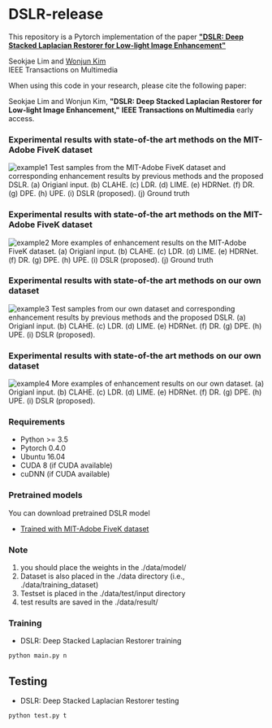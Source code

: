 # DSLR-release
This repository is a Pytorch implementation of the paper [**"DSLR: Deep Stacked Laplacian Restorer for Low-light Image Enhancement"**](https://ieeexplore.ieee.org/stamp/stamp.jsp?tp=&arnumber=9264763)

Seokjae Lim and [Wonjun Kim](https://sites.google.com/site/kudcvlab)  
IEEE Transactions on Multimedia

When using this code in your research, please cite the following paper:  

Seokjae Lim and Wonjun Kim, **"DSLR: Deep Stacked Laplacian Restorer for Low-light Image Enhancement,"** **IEEE Transactions on Multimedia** early access.


### Experimental results with state-of-the art methods on the MIT-Adobe FiveK dataset
![example1](./example/fig1.png)
Test samples from the MIT-Adobe FiveK dataset and corresponding enhancement results by previous methods and the proposed DSLR. (a) Origianl input. (b) CLAHE. (c) LDR. (d) LIME. (e) HDRNet. (f) DR. (g) DPE. (h) UPE. (i) DSLR (proposed). (j) Ground truth

### Experimental results with state-of-the art methods on the MIT-Adobe FiveK dataset
![example2](./example/fig2.png)
More examples of enhancement results on the MIT-Adobe FiveK dataset. (a) Origianl input. (b) CLAHE. (c) LDR. (d) LIME. (e) HDRNet. (f) DR. (g) DPE. (h) UPE. (i) DSLR (proposed). (j) Ground truth

### Experimental results with state-of-the art methods on our own dataset
![example3](./example/fig3.png)
Test samples from our own dataset and corresponding enhancement results by previous methods and the proposed DSLR. (a) Origianl input. (b) CLAHE. (c) LDR. (d) LIME. (e) HDRNet. (f) DR. (g) DPE. (h) UPE. (i) DSLR (proposed).

### Experimental results with state-of-the art methods on our own dataset
![example4](./example/fig4.png)
More examples of enhancement results on our own dataset. (a) Origianl input. (b) CLAHE. (c) LDR. (d) LIME. (e) HDRNet. (f) DR. (g) DPE. (h) UPE. (i) DSLR (proposed).


### Requirements

* Python >= 3.5
* Pytorch 0.4.0
* Ubuntu 16.04
* CUDA 8 (if CUDA available)
* cuDNN (if CUDA available)

### Pretrained models
You can download pretrained DSLR model
* [Trained with MIT-Adobe FiveK dataset](https://drive.google.com/file/d/1bBUHzbjG6E--8o5SzCerJIUp9Q1RnXIY/view?usp=sharing)

### Note 
1. you should place the weights in the ./data/model/ 
2. Dataset is also placed in the ./data directory  (i.e., ./data/training_dataset)
3. Testset is placed in the ./data/test/input directory
4. test results are saved in the ./data/result/

### Training
* DSLR: Deep Stacked Laplacian Restorer training
```bash
python main.py n
```
## Testing 
* DSLR: Deep Stacked Laplacian Restorer testing
```bash
python test.py t
```
